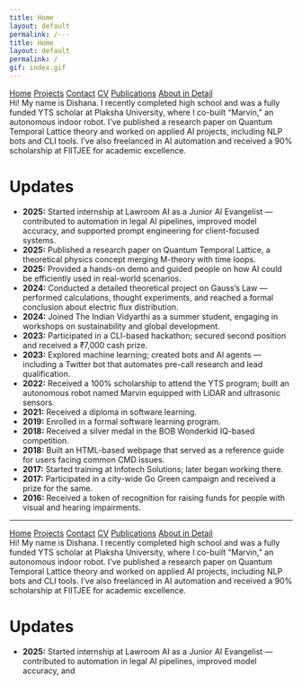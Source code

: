 ```yaml
---
title: Home
layout: default
permalink: /---
title: Home
layout: default
permalink: /
gif: index.gif
---
```


<div class="navbar">
  <a href="{{ site.baseurl }}/">Home</a>
  <a href="{{ site.baseurl }}/projects">Projects</a>
  <a href="{{ site.baseurl }}/contact">Contact</a>
  <a href="{{ site.baseurl }}/cv">CV</a>
  <a href="{{ site.baseurl }}/publications">Publications</a>
  <a href="{{ site.baseurl }}/about-detail">About in Detail</a>
</div>

<div class="content-box">
  <div class="intro-text">
    Hi! My name is Dishana. I recently completed high school and was a fully funded YTS scholar at Plaksha University, where I co-built “Marvin,” an autonomous indoor robot. I’ve published a research paper on Quantum Temporal Lattice theory and worked on applied AI projects, including NLP bots and CLI tools. I’ve also freelanced in AI automation and received a 90% scholarship at FIITJEE for academic excellence.
  </div>
  <h1>Updates</h1>
  <ul>
    <li><strong>2025:</strong> Started internship at Lawroom AI as a Junior AI Evangelist — contributed to automation in legal AI pipelines, improved model accuracy, and supported prompt engineering for client-focused systems.</li>
    <li><strong>2025:</strong> Published a research paper on Quantum Temporal Lattice, a theoretical physics concept merging M-theory with time loops.</li>
    <li><strong>2025:</strong> Provided a hands-on demo and guided people on how AI could be efficiently used in real-world scenarios.</li>
    <li><strong>2024:</strong> Conducted a detailed theoretical project on Gauss’s Law — performed calculations, thought experiments, and reached a formal conclusion about electric flux distribution.</li>
    <li><strong>2024:</strong> Joined The Indian Vidyarthi as a summer student, engaging in workshops on sustainability and global development.</li>
    <li><strong>2023:</strong> Participated in a CLI-based hackathon; secured second position and received a ₹7,000 cash prize.</li>
    <li><strong>2023:</strong> Explored machine learning; created bots and AI agents — including a Twitter bot that automates pre-call research and lead qualification.</li>
    <li><strong>2022:</strong> Received a 100% scholarship to attend the YTS program; built an autonomous robot named Marvin equipped with LiDAR and ultrasonic sensors.</li>
    <li><strong>2021:</strong> Received a diploma in software learning.</li>
    <li><strong>2019:</strong> Enrolled in a formal software learning program.</li>
    <li><strong>2018:</strong> Received a silver medal in the BOB Wonderkid IQ-based competition.</li>
    <li><strong>2018:</strong> Built an HTML-based webpage that served as a reference guide for users facing common CMD issues.</li>
    <li><strong>2017:</strong> Started training at Infotech Solutions; later began working there.</li>
    <li><strong>2017:</strong> Participated in a city-wide Go Green campaign and received a prize for the same.</li>
    <li><strong>2016:</strong> Received a token of recognition for raising funds for people with visual and hearing impairments.</li>
  </ul>
</div>

---

<div class="navbar">
  <a href="{{ site.baseurl }}/">Home</a>
  <a href="{{ site.baseurl }}/projects">Projects</a>
  <a href="{{ site.baseurl }}/contact">Contact</a>
  <a href="{{ site.baseurl }}/cv">CV</a>
  <a href="{{ site.baseurl }}/publications">Publications</a>
  <a href="{{ site.baseurl }}/about-detail">About in Detail</a>
</div>

<div class="content-box">
  <div class="intro-text">
    Hi! My name is Dishana. I recently completed high school and was a fully funded YTS scholar at Plaksha University, where I co-built “Marvin,” an autonomous indoor robot. I’ve published a research paper on Quantum Temporal Lattice theory and worked on applied AI projects, including NLP bots and CLI tools. I’ve also freelanced in AI automation and received a 90% scholarship at FIITJEE for academic excellence.
  </div>
  <h1>Updates</h1>
  <ul>
    <li><strong>2025:</strong> Started internship at Lawroom AI as a Junior AI Evangelist — contributed to automation in legal AI pipelines, improved model accuracy, and
